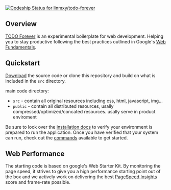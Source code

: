 [ ![Codeship Status for linmxy/todo-forever](https://www.codeship.io/projects/e374e190-12f7-0132-e710-0e85509bfbd1/status)](https://www.codeship.io/projects/33269)

## Overview

[TODO Forever](https://github.com/linmxy/todo-forever) is an experimental boilerplate for web development. Helping you to stay productive following the best practices outlined in Google's [Web Fundamentals](http://developers.google.com/web/fundamentals).

## Quickstart

[Download](https://github.com/linmxy/todo-forever/archive/master.zip) the source code or clone this repository and build on what is included in the `src` directory.

main code directory:

- `src` - contain all original resources including css, html, javascript, img...
- `public` - contain all distributed resources, usally compressed/optimized/concated resources. usally serve in product enviroment

Be sure to look over the [installation docs](doc/install.md) to verify your environment is prepared to run the application.
Once you have verified that your system can run, check out the [commands](doc/commands.md) available to get started.

## Web Performance

The starting code is based on google's Web Starter Kit. By monitoring the page speed, it strives to give you a high performance starting point out of the box and we actively work on delivering the best [PageSpeed Insights](https://developers.google.com/speed/pagespeed/insights/) score and frame-rate possible.


